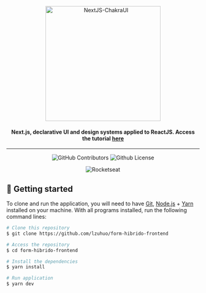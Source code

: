 <br>
<div align="center">
  <img width="300" alt="NextJS-ChakraUI" src="./.github/assets/Nextjs-ChakraUI.png" />

  <h4 align="center">
     Next.js, declarative UI and design systems applied to ReactJS. Access the tutorial <a href="https://www.youtube.com/watch?v=6TEo2AxW-oQ">here</a>
  </h4>
</div>

---

<p align="center">
  <img alt="GitHub Contributors" src="https://img.shields.io/github/contributors/eugustavo/youtube-nextjs-design-system" />
  <img alt="Github License" src="https://img.shields.io/github/license/eugustavo/youtube-nextjs-design-system" />
</p>

<p align="center">
  <img alt="Rocketseat" src="./.github/assets/login-rocketseat.png">
</p>


## 🚀 Getting started

To clone and run the application, you will need to have [Git](https://git-scm.com), [Node.js](https://nodejs.org) + [Yarn](https://yarnpkg.com) installed on your machine. With all programs installed, run the following command lines:


```bash
# Clone this repository
$ git clone https://github.com/lzuhuo/form-hibrido-frontend

# Access the repository
$ cd form-hibrido-frontend

# Install the dependencies
$ yarn install

# Run application
$ yarn dev
```


